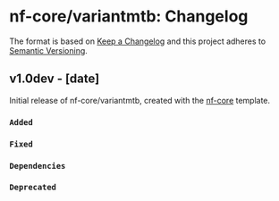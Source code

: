 # nf-core/variantmtb: Changelog

The format is based on [Keep a Changelog](https://keepachangelog.com/en/1.0.0/)
and this project adheres to [Semantic Versioning](https://semver.org/spec/v2.0.0.html).

## v1.0dev - [date]

Initial release of nf-core/variantmtb, created with the [nf-core](https://nf-co.re/) template.

### `Added`

### `Fixed`

### `Dependencies`

### `Deprecated`
